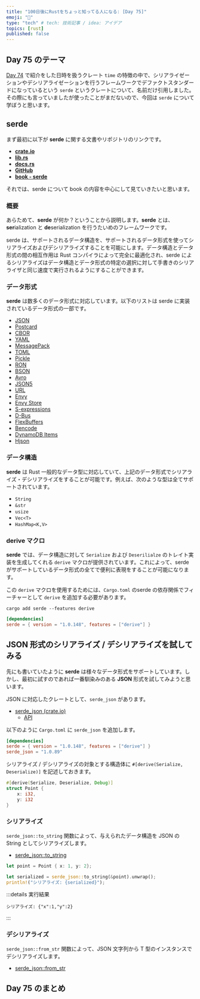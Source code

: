 ```yaml
---
title: "100日後にRustをちょっと知ってる人になる: [Day 75]"
emoji: "🦀"
type: "tech" # tech: 技術記事 / idea: アイデア
topics: [rust]
published: false
---
```

## Day 75 のテーマ

[Day 74](https://zenn.dev/shinyay/articles/hello-rust-day074) で紹介をした日時を扱うクレート `time` の特徴の中で、シリアライゼーションやデシリアライゼーションを行うフレームワークでデファクトスタンダードになっているという `serde` というクレートについて、名前だけ引用しました。その際にも言っていましたが使ったことがまだないので、今回は `serde` について学ぼうと思います。

## serde

まず最初に以下が **serde** に関する文書やリポジトリのリンクです。

- **[crate.io](https://crates.io/crates/serde)**
- **[lib.rs](https://lib.rs/crates/serde)**
- **[docs.rs](https://docs.rs/serde/latest/serde/)**
- **[GitHub](https://github.com/serde-rs/serde/tree/master)**
- **[book - serde](https://serde.rs/)**

それでは、serde について book の内容を中心にして見ていきたいと思います。

### 概要

あらためて、**serde** が何か？ということから説明します。**serde** とは、**ser**ialization と **de**serialization を行うたいめのフレームワークです。

serde は、サポートされるデータ構造を、サポートされるデータ形式を使ってシリアライズおよびデシリアライズすることを可能にします。データ構造とデータ形式の間の相互作用は Rust コンパイラによって完全に最適化され、serde によるシリアライズはデータ構造とデータ形式の特定の選択に対して手書きのシリアライザと同じ速度で実行されるようにすることができます。

### データ形式

**serde** は数多くのデータ形式に対応しています。以下のリストは serde に実装されているデータ形式の一部です。

- [JSON](https://github.com/serde-rs/json)
- [Postcard](https://github.com/jamesmunns/postcard)
- [CBOR](https://github.com/enarx/ciborium)
- [YAML](https://github.com/dtolnay/serde-yaml)
- [MessagePack](https://github.com/3Hren/msgpack-rust)
- [TOML](https://docs.rs/toml)
- [Pickle](https://github.com/birkenfeld/serde-pickle)
- [RON](https://github.com/ron-rs/ron)
- [BSON](https://github.com/mongodb/bson-rust)
- [Avro](https://docs.rs/apache-avro)
- [JSON5](https://github.com/callum-oakley/json5-rs)
- [URL](https://docs.rs/serde_qs)
- [Envy](https://github.com/softprops/envy)
- [Envy Store](https://github.com/softprops/envy-store)
- [S-expressions](https://github.com/rotty/lexpr-rs)
- [D-Bus](https://docs.rs/zvariant)
- [FlexBuffers](https://github.com/google/flatbuffers/tree/master/rust/flexbuffers)
- [Bencode](https://github.com/P3KI/bendy)
- [DynamoDB Items](https://docs.rs/serde_dynamo)
- [Hjson](https://github.com/Canop/deser-hjson)

### データ構造

**serde** は Rust 一般的なデータ型に対応していて、上記のデータ形式でシリアライズ・デシリアライズをすることが可能です。例えば、次のような型は全てサポートされています。

- `String`
- `&str`
- `usize`
- `Vec<T>`
- `HashMap<K,V>`

### derive マクロ

**serde** では、データ構造に対して `Serialize` および `Deserilialze` のトレイト実装を生成してくれる `derive` マクロが提供されています。これによって、serde がサポートしているデータ形式の全てで便利に表現をすることが可能になります。

この `derive` マクロを使用するためには、`Cargo.toml` のserde の依存関係でフィーチャーとして `derive` を追加する必要があります。

```shell
cargo add serde --features derive
```

```toml
[dependencies]
serde = { version = "1.0.148", features = ["derive"] }
```

## JSON 形式のシリアライズ / デシリアライズを試してみる

先にも書いていたように **serde** は様々なデータ形式をサポートしています。しかし、最初に試すのであれば一番馴染みのある **JSON** 形式を試してみようと思います。

JSON に対応したクレートとして、`serde_json` があります。

- [serde_json (crate.io)](https://crates.io/crates/serde_json)
  - [API](https://docs.rs/serde_json/latest/serde_json/)

以下のように `Cargo.toml` に `serde_json` を追加します。

```toml
[dependencies]
serde = { version = "1.0.148", features = ["derive"] }
serde_json = "1.0.89"
```

シリアライズ / デシリアライズの対象とする構造体に `#[derive(Serialize, Deserialize)]` を記述しておきます。

```rust
#[derive(Serialize, Deserialize, Debug)]
struct Point {
    x: i32,
    y: i32
}
```

### シリアライズ

`serde_json::to_string` 関数によって、与えられたデータ構造を JSON の String としてシリアライズします。

- [serde_json::to_string](https://docs.rs/serde_json/latest/serde_json/fn.to_string.html)

```rust
let point = Point { x: 1, y: 2};

let serialized = serde_json::to_string(&point).unwrap();
println!("シリアライズ: {serialized}");
```

:::details 実行結果
```
シリアライズ: {"x":1,"y":2}
```
:::

### デシリアライズ

`serde_json::from_str` 関数によって、JSON 文字列から T 型のインスタンスでデシリアライズします。

- [serde_json::from_str](https://docs.rs/serde_json/latest/serde_json/fn.from_str.html)


## Day 75 のまとめ
